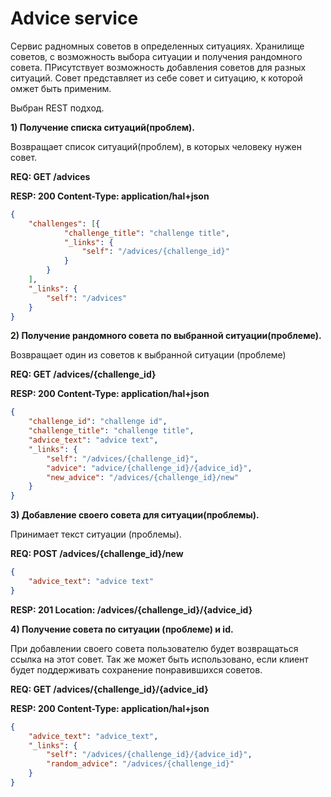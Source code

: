 # Advice service
Сервис радномных советов в определенных ситуациях. Хранилище советов, с возможность выбора ситуации и получения рандомного совета. ПРисутствует возможность добавления советов для разных ситуаций. Совет представляет из себе совет и ситуацию, к которой омжет быть применим.

Выбран REST подход.

**1) Получение списка ситуаций(проблем).**

Возвращает список ситуаций(проблем), в которых человеку нужен совет.

**REQ:  GET /advices**

**RESP:  200 Content-Type: application/hal+json**

```json
{
	"challenges": [{
			"challenge_title": "challenge title",
			"_links": {
				"self": "/advices/{challenge_id}"
			}
		}
	],
	"_links": {
		"self": "/advices"
	}
}
```

**2) Получение рандомного совета по выбранной ситуации(проблеме).**

Возвращает один из советов к выбранной ситуации (проблеме)

**REQ:  GET /advices/{challenge_id}**

**RESP:  200 Content-Type: application/hal+json**
```json
{
	"challenge_id": "challenge id",
	"challenge_title": "challenge title",
	"advice_text": "advice text",
	"_links": {
		"self": "/advices/{challenge_id}",
		"advice": "advice/{challenge_id}/{advice_id}",
		"new_advice": "/advices/{challenge_id}/new"
	}
}
```

**3) Добавление своего совета для ситуации(проблемы).**

Принимает текст ситуации (проблемы).

**REQ: POST /advices/{challenge_id}/new**

```json
{
	"advice_text": "advice text"
}
```
**RESP:  201 Location: /advices/{challenge_id}/{advice_id}**

**4) Получение совета по ситуации (проблеме) и id.** 

При добавлении своего совета пользователю будет возвращаться ссылка на этот совет. Так же может быть использовано, если клиент будет поддерживать сохранение понравившихся советов.

**REQ: GET /advices/{challenge_id}/{advice_id}**

**RESP: 200 Content-Type: application/hal+json**
```json
{
	"advice_text": "advice_text",
	"_links": {
		"self": "/advices/{challenge_id}/{advice_id}",
		"random_advice": "/advices/{challenge_id}"
	}
}
```
